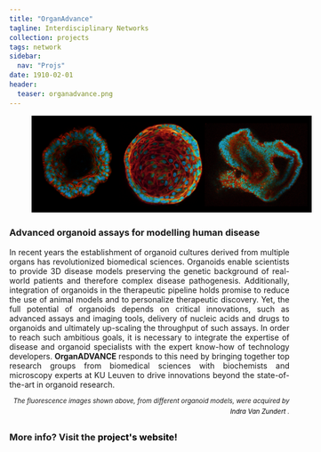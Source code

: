 ```yaml
---
title: "OrganAdvance"
tagline: Interdisciplinary Networks
collection: projects
tags: network
sidebar:
  nav: "Projs"
date: 1910-02-01
header:
  teaser: organadvance.png
---
```

<figure style="width: 100%" class="align-center">
<img src='/images/banner.png'>
</figure>

<h3> Advanced organoid assays for modelling human disease </h3>
<p align= "justify">
In recent years the establishment of organoid cultures derived from multiple organs has revolutionized biomedical sciences. Organoids enable scientists to provide 3D disease models preserving the genetic background of real-world patients and therefore complex disease pathogenesis. Additionally, integration of organoids in the therapeutic pipeline holds promise to reduce the use of animal models and to personalize therapeutic discovery. Yet, the full potential of organoids depends on critical innovations, such as advanced assays and imaging tools, delivery of nucleic acids and drugs to organoids and ultimately up-scaling the throughput of such assays. In order to reach such ambitious goals, it is necessary to integrate the expertise of disease and organoid specialists with the expert know-how of technology developers. <b>OrganADVANCE</b> responds to this need by bringing together top research groups from biomedical sciences with biochemists and microscopy experts at KU Leuven to drive innovations beyond the state-of-the-art in organoid research.<br>
<p align= "right">
<sup><i>The fluorescence images shown above, from different organoid models, were acquired by <a href="https://susanarocha.github.io//team/Indra/" style="color:black; text-decoration: none">Indra Van Zundert </a>.</i></sup>

<h3> More info? Visit the <a href="https://organadvance.github.io/" style="color:black; text-decoration: none"> project's website! </a>
